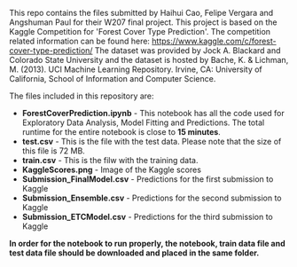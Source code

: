 This repo contains the files submitted by Haihui Cao, Felipe Vergara and Angshuman Paul for their W207 final project. This project is based on the Kaggle Competition for 'Forest Cover Type Prediction'. The competition related information can be found here:
https://www.kaggle.com/c/forest-cover-type-prediction/
The dataset was provided by Jock A. Blackard and Colorado State University and the dataset is hosted by Bache, K. & Lichman, M. (2013). UCI Machine Learning Repository. Irvine, CA: University of California, School of Information and Computer Science.


The files included in this repository are:
- **ForestCoverPrediction.ipynb** - This notebook has all the code used for Exploratory Data Analysis, Model Fitting and Predictions. The total runtime for the entire notebook is close to **15 minutes**. 
- **test.csv** - This is the file with the test data. Please note that the size of this file is 72 MB.
- **train.csv** - This is the filw with the training data.
- **KaggleScores.png** - Image of the Kaggle scores
- **Submission_FinalModel.csv** - Predictions for the first submission to Kaggle
- **Submission_Ensemble.csv** - Predictions for the second submission to Kaggle
- **Submission_ETCModel.csv** - Predictions for the third submission to Kaggle
	
**In order for the notebook to run properly, the notebook, train data file and test data file should be downloaded and placed in the same folder.**

